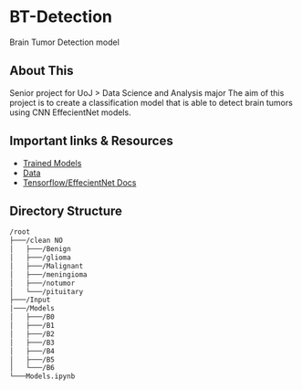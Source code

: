 


# BT-Detection

Brain Tumor Detection model

## About This 
Senior project for UoJ > Data Science and Analysis major
The aim of this project is to create a classification model that is able to detect brain tumors using CNN EffecientNet models.


## Important links & Resources
 - [Trained Models](https://drive.google.com/file/d/13Ef4wm5XUGWzJv3fXb0mmqbGQpuXGjiZ/view?usp=share_link)
 - [Data](https://drive.google.com/file/d/1PnBNB2iew9mripW1P2nb07hvixgqAajw/view?usp=share_link)
 - [Tensorflow/EffecientNet Docs](https://www.tensorflow.org/api_docs/python/tf/keras/applications/efficientnet)

## Directory Structure
```bash
/root
├───/clean NO
│   ├───/Benign
│   ├───/glioma
│   ├───/Malignant
│   ├───/meningioma
│   ├───/notumor
│   └───/pituitary
├───/Input
│───/Models
│   ├───/B0
│   ├───/B1
│   ├───/B2
│   ├───/B3
│   ├───/B4
│   ├───/B5
│   └───/B6
└───Models.ipynb
```
